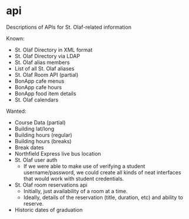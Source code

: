 # api
Descriptions of APIs for St. Olaf-related information

Known:
- St. Olaf Directory in XML format
- St. Olaf Directory via LDAP
- St. Olaf alias members
- List of all St. Olaf aliases
- St. Olaf Room API (partial)
- BonApp cafe menus
- BonApp cafe hours
- BonApp food item details
- St. Olaf calendars

Wanted:
- Course Data (partial)
- Building lat/long
- Building hours (regular)
- Building hours (breaks)
- Break dates
- Northfield Express live bus location
- St. Olaf user auth
    - If we were able to make use of verifying a student username/password, we could create all kinds of neat interfaces that would work with student credentials. 
- St. Olaf room reservations api
    - Initially, just availability of a room at a time. 
    - Ideally, details of the reservation (title, duration, etc) and ability to reserve. 
- Historic dates of graduation
